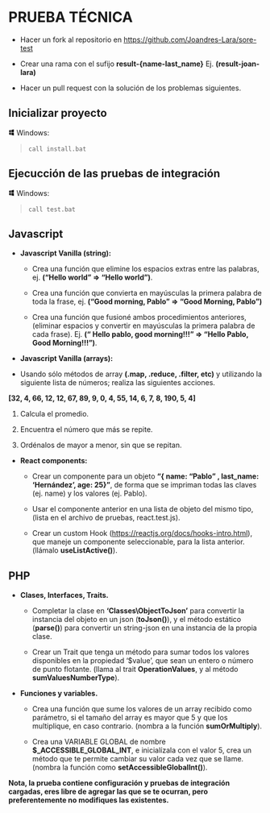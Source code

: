 # PRUEBA TÉCNICA

- Hacer un fork al repositorio en https://github.com/Joandres-Lara/sore-test

- Crear una rama con el sufijo **result-{name-last_name}** Ej. **(result-joan-lara)**

- Hacer un pull request con la solución de los problemas siguientes.

## Inicializar proyecto

<img src="src/windows-icon.png"
     alt="Markdown Monster icon"
     style="width: 12px" /> Windows:

> `call install.bat`

## Ejecucción de las pruebas de integración
<img src="src/windows-icon.png"
     alt="Markdown Monster icon"
     style="width: 12px" /> Windows:

> `call test.bat`

## Javascript

- **Javascript Vanilla (string):**

  - Crea una función que elimine los espacios extras entre las palabras, ej. **(“Hello   world” => “Hello world”)**.

  - Crea una función que convierta en mayúsculas la primera palabra de toda la frase, ej. **(“Good morning, Pablo” => “Good Morning, Pablo”)**

  - Crea una función que fusioné ambos procedimientos anteriores, (eliminar espacios y convertir en mayúsculas la primera palabra de cada frase). Ej. **(“    Hello pablo,      good morning!!!” => “Hello Pablo, Good Morning!!!”)**.

-	**Javascript Vanilla (arrays):**

  - Usando sólo métodos de array **(.map, .reduce, .filter, etc)** y utilizando la siguiente lista de números; realiza las siguientes acciones.

   **[32, 4, 66, 12, 12, 67, 89, 9, 0, 4, 55, 14, 6, 7, 8, 190, 5, 4]**
   
   1. Calcula el promedio.

   2. Encuentra el número que más se repite.
   
   3. Ordénalos de mayor a menor, sin que se repitan.

- **React components:**

  - Crear un componente para un objeto **“{ name: “Pablo” , last_name: ‘Hernández’, age: 25}”**, de forma que se impriman todas las claves (ej. name) y los valores (ej. Pablo).

  - Usar el componente anterior en una lista de objeto del mismo tipo, (lista en el archivo de pruebas, react.test.js).

  - Crear un custom Hook (https://reactjs.org/docs/hooks-intro.html), que maneje un componente seleccionable, para la lista anterior. (llámalo **useListActive()**).

## PHP

- **Clases, Interfaces, Traits.**

  - Completar la clase en **‘Classes\ObjectToJson’** para convertir la instancia del objeto en un json (**toJson()**), y el método estático (**parse()**) para convertir un string-json en una instancia de la propia clase.

  - Crear un Trait que tenga un método para sumar todos los valores disponibles en la propiedad ‘$value’, que sean un entero o número de punto flotante. (llama al trait **OperationValues**, y al método **sumValuesNumberType**).

- **Funciones y variables.**

  - Crea una función que sume los valores de un array recibido como parámetro, si el tamaño del array es mayor que 5 y que los multiplique, en caso contrario. (nombra a la función **sumOrMultiply**).

  - Crea una VARIABLE GLOBAL de nombre **$_ACCESSIBLE_GLOBAL_INT**, e inicialízala con el valor 5, crea un método que te permite cambiar su valor cada vez que se llame. (nombra la función como **setAccessibleGlobalInt()**).

**Nota, la prueba contiene configuración y pruebas de integración cargadas, eres libre de agregar las que se te ocurran, pero preferentemente no modifiques las existentes.**

